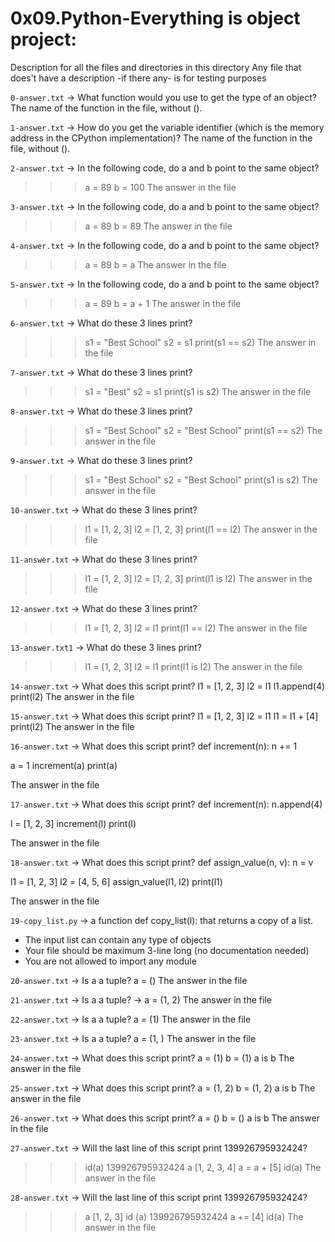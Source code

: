 # 0x09.Python-Everything is object project:


Description for all the files and directories in this directory
Any file that does't have a description -if there any- is for testing purposes


`0-answer.txt` -> What function would you use to get the type of an object?
The name of the function in the file, without ().


`1-answer.txt` -> How do you get the variable identifier (which is the memory address in the CPython implementation)?
The name of the function in the file, without ().


`2-answer.txt` -> In the following code, do a and b point to the same object?
>>> a = 89
>>> b = 100
The answer in the file


`3-answer.txt` -> In the following code, do a and b point to the same object?
>>> a = 89
>>> b = 89
The answer in the file


`4-answer.txt` -> In the following code, do a and b point to the same object?
>>> a = 89
>>> b = a
The answer in the file


`5-answer.txt` -> In the following code, do a and b point to the same object?
>>> a = 89
>>> b = a + 1
The answer in the file


`6-answer.txt` -> What do these 3 lines print?
>>> s1 = "Best School"
>>> s2 = s1
>>> print(s1 == s2)
The answer in the file

`7-answer.txt` -> What do these 3 lines print?
>>> s1 = "Best"
>>> s2 = s1
>>> print(s1 is s2)
The answer in the file

`8-answer.txt` -> What do these 3 lines print?
>>> s1 = "Best School"
>>> s2 = "Best School"
>>> print(s1 == s2)
The answer in the file


`9-answer.txt` -> What do these 3 lines print?
>>> s1 = "Best School"
>>> s2 = "Best School"
>>> print(s1 is s2)
The answer in the file


`10-answer.txt` -> What do these 3 lines print?
>>> l1 = [1, 2, 3]
>>> l2 = [1, 2, 3] 
>>> print(l1 == l2)
The answer in the file


`11-answer.txt` -> What do these 3 lines print?
>>> l1 = [1, 2, 3]
>>> l2 = [1, 2, 3]
>>> print(l1 is l2)
The answer in the file


`12-answer.txt` -> What do these 3 lines print?
>>> l1 = [1, 2, 3]
>>> l2 = l1
>>> print(l1 == l2)
The answer in the file


`13-answer.txt1` -> What do these 3 lines print?
>>> l1 = [1, 2, 3]
>>> l2 = l1
>>> print(l1 is l2)
The answer in the file


`14-answer.txt` -> What does this script print?
l1 = [1, 2, 3]
l2 = l1
l1.append(4)
print(l2)
The answer in the file


`15-answer.txt` -> What does this script print?
l1 = [1, 2, 3]
l2 = l1
l1 = l1 + [4]
print(l2)
The answer in the file


`16-answer.txt` -> What does this script print?
def increment(n):
    n += 1

a = 1
increment(a)
print(a)

The answer in the file


`17-answer.txt` -> What does this script print?
def increment(n):
    n.append(4)

l = [1, 2, 3]
increment(l)
print(l)

The answer in the file



`18-answer.txt` -> What does this script print?
def assign_value(n, v):
    n = v

l1 = [1, 2, 3]
l2 = [4, 5, 6]
assign_value(l1, l2)
print(l1)

The answer in the file


`19-copy_list.py` -> a function def copy_list(l): that returns a copy of a list.
- The input list can contain any type of objects
- Your file should be maximum 3-line long (no documentation needed)
- You are not allowed to import any module


`20-answer.txt` -> Is a a tuple?
a = ()
The answer in the file


`21-answer.txt` -> Is a a tuple?
-> a = (1, 2)
The answer in the file


`22-answer.txt` -> Is a a tuple?
a = (1)
The answer in the file


`23-answer.txt` -> Is a a tuple?
a = (1, )
The answer in the file


`24-answer.txt` -> What does this script print?
a = (1)
b = (1)
a is b
The answer in the file


`25-answer.txt` -> What does this script print?
a = (1, 2)
b = (1, 2)
a is b
The answer in the file


`26-answer.txt` -> What does this script print?
a = ()
b = ()
a is b
The answer in the file


`27-answer.txt` -> Will the last line of this script print 139926795932424?
>>> id(a)
139926795932424
>>> a
[1, 2, 3, 4]
>>> a = a + [5]
>>> id(a)
The answer in the file


`28-answer.txt` -> Will the last line of this script print 139926795932424?
>>> a
[1, 2, 3]
>>> id (a)
139926795932424
>>> a += [4]
>>> id(a)
The answer in the file
